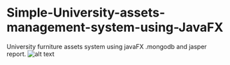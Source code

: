 # Simple-University-assets-management-system-using-JavaFX
University furniture assets system using javaFX .mongodb and jasper report.
![alt text](https://github.com/gsofttech/Simple-University-assets-management-system-using-JavaFX/blob/master/1.JPG)
